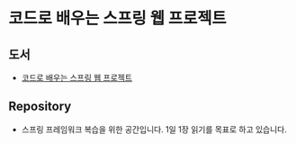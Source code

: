 # 코드로 배우는 스프링 웹 프로젝트

## 도서
* [코드로 배우는 스프링 웹 프로젝트](https://www.aladin.co.kr/shop/wproduct.aspx?ItemId=166270352)

## Repository
* 스프링 프레임워크 복습을 위한 공간입니다. 1일 1장 읽기를 목표로 하고 있습니다.